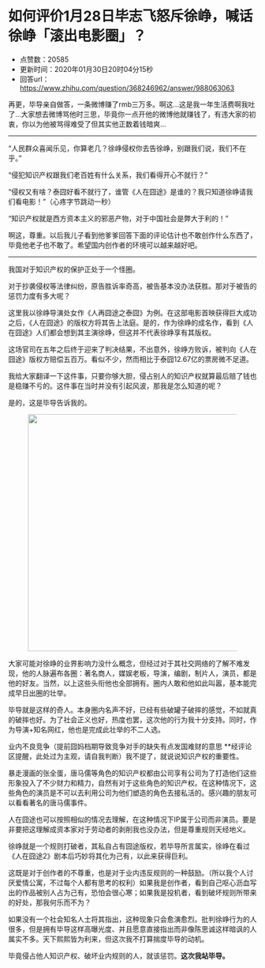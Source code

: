 # 如何评价1月28日毕志飞怒斥徐峥，喊话徐峥「滚出电影圈」？
- 点赞数：20585
- 更新时间：2020年01月30日20时04分15秒
- 回答url：https://www.zhihu.com/question/368246962/answer/988063063
<body>
 <p data-pid="cK6jMfS4">再更，毕导亲自做答，一条微博赚了rmb三万多。啊这...这是我一年生活费啊我吐了...大家想去微博骂他时三思，毕竟你一点开他的微博他就赚钱了，有违大家的初衷，你以为他被骂得难受了但其实他正数着钱暗爽...</p>
 <hr>
 <p data-pid="NauS9xz7">“人民群众喜闻乐见，你算老几？徐峥侵权你去告徐峥，别跟我们说，我们不在乎。”</p>
 <p data-pid="t1_x2yjp">“侵犯知识产权跟我们老百姓有什么关系，我们看得开心不就行？”</p>
 <p data-pid="POeMn84S">“侵权又有啥？泰囧好看不就行了，谁管《人在囧途》是谁的？我只知道徐峥请我们看电影！”（心疼字节跳动一秒）</p>
 <p data-pid="fNzgyLE5">“知识产权就是西方资本主义的邪恶产物，对于中国社会是弊大于利的！”</p>
 <p data-pid="mF-LmMCZ">啊这，尊重。以后我儿子看到他爹爹回答下面的评论估计也不敢创作什么东西了，毕竟他老子也不敢了。希望国内创作者的环境可以越来越好吧。</p>
 <hr>
 <p data-pid="CXTdPNdm">我国对于知识产权的保护正处于一个怪圈。</p>
 <p data-pid="yQvSxJvr">对于抄袭侵权等法律纠纷，原告胜诉率奇高，被告基本没办法获胜。那对于被告的惩罚力度有多大呢？</p>
 <p data-pid="mrS7Zcnb">这里我以徐峥导演处女作《人再囧途之泰囧》为例。在这部电影首映获得巨大成功之后，《人在囧途》的版权方将其告上法庭。是的，作为徐峥的成名作，看到《人在囧途》人们都会想到其主演徐峥，但这并不代表徐峥享有其版权。</p>
 <p data-pid="jaGOfINh">这场官司在五年之后终于迎来了判决结果，不出意外，徐峥方败诉，被判向《人在囧途》版权方赔偿五百万。看似不少，然而相比于泰囧12.67亿的票房微不足道。</p>
 <p data-pid="aFYjzgWd">我给大家翻译一下这件事，只要你够大胆，侵占别人的知识产权就算最后赔了钱也是稳赚不亏的。这件事在当时并没有引起风波，那我是怎么知道的呢？</p>
 <p data-pid="4SuyDO8j">是的，这是毕导告诉我的。</p>
 <figure data-size="normal">
  <img src="https://picx.zhimg.com/50/v2-8439a5f19dd6acc6e2b9b1c932980daf_720w.jpg?source=1940ef5c" data-rawwidth="480" data-rawheight="2112" data-size="normal" data-original-token="v2-74049ce4bb0d1eb53155234d4d452078" data-default-watermark-src="https://pic1.zhimg.com/50/v2-1f73a867e783571a66fa2d24f56eea14_720w.jpg?source=1940ef5c" class="origin_image zh-lightbox-thumb" width="480" data-original="https://pic1.zhimg.com/v2-8439a5f19dd6acc6e2b9b1c932980daf_r.jpg?source=1940ef5c">
 </figure>
 <p data-pid="ZfQDHrSa">大家可能对徐峥的业界影响力没什么概念，但经过对于其社交网络的了解不难发现，他的人脉遍布各圈：著名商人，媒娱老板，导演，编剧，制片人，演员，都是他的好友。当然，以上这些头衔他也全部拥有。圈内人敢和他如此叫嚣，基本能完成早日出圈的壮举。</p>
 <p data-pid="6QPPWjXk">毕导就是这样的奇人。本身圈内名声不好，已经有些破罐子破摔的感觉，不如就真的破摔也好。为了社会正义也好，热度也罢，这次他的行为我十分支持。同时，作为导演+知名网红，他也是完成此壮举的不二人选。</p>
 <p data-pid="AUo6lIWU">业内不良竞争（提前囧妈档期导致竞争对手的缺失有点发国难财的意思 **经评论区提醒，此处过为主观，请自我判断）我不提了，就说说知识产权的重要性。</p>
 <p data-pid="tzrToMzl">暴走漫画的张全蛋，唐马儒等角色的知识产权都由公司享有公司为了打造他们这些形象投入了不少财力和精力，自然有对于这些角色的知识产权。在这种情况下，这些角色的演员是不可以去利用公司为他们塑造的角色去接私活的。感兴趣的朋友可以看看著名的唐马儒事件。</p>
 <p data-pid="4A7mNSwN">人在囧途也可以按照相似的情况去理解，在这种情况下IP属于公司而非演员。要是非要把这理解成资本家对于劳动者的剥削我也没办法，但是尊重规则天经地义。</p>
 <p data-pid="XwI9W1Q-">徐峥就是一个规则打破者，其私自占有囧途版权，若毕导所言属实，徐峥在看过《人在囧途2》剧本后巧妙将其化为己有，以此来获得巨利。</p>
 <p data-pid="jl_d7FLX">这既是对于创作者的不尊重，也是对于业内违反规则的一种鼓励。（所以我个人讨厌爱情公寓，不过每个人都有思考的权利）如果我是创作者，看到自己呕心沥血写出的作品被别人占为己有，恐怕会很心寒；如果我是投机者，看到破坏规则所带来的好处，那我何乐而不为？</p>
 <p data-pid="0wE7QCKy">如果没有一个社会知名人士将其指出，这种现象只会愈演愈烈。批判徐峥行为的人很多，但是拥有毕导这样高曝光度、并且愿意直接指出而非像陈思诚这样暗讽的人属实不多。天下熙熙皆为利来，但这次我不打算揣度毕导的动机。</p>
 <p data-pid="XnEpbKES">毕竟侵占他人知识产权、破坏业内规则的人，就该惩罚。<b>这次我站毕导。</b></p>
</body>
